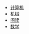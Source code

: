
* [计算机](./node/computer/ "计算机")
* [机械](./node/mechanical/ "机械")
* [阅读](./node/read/ "阅读")
* [数学](./node/math/ "math")

